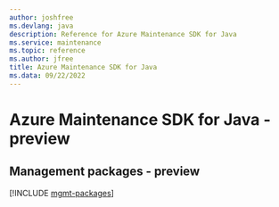 ```yaml
---
author: joshfree
ms.devlang: java
description: Reference for Azure Maintenance SDK for Java
ms.service: maintenance
ms.topic: reference
ms.author: jfree
title: Azure Maintenance SDK for Java
ms.data: 09/22/2022
---
```

# Azure Maintenance SDK for Java - preview

## Management packages - preview
[!INCLUDE [mgmt-packages](maintenance-mgmt-index.md)]